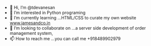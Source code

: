 - 👋 Hi, I’m @tdevanesan
- 👀 I’m interested in Python programing
- 🌱 I’m currently learning ...HTML/CSS to curate my own website www.jamesandco.in
- 💞️ I’m looking to collaborate on ...a server side development of order management system, 
- 📫 How to reach me ...you can call me +918489902979

<!---
tdevanesan/tdevanesan is a ✨ special ✨ repository because its `README.md` (this file) appears on your GitHub profile.
You can click the Preview link to take a look at your changes.
--->
